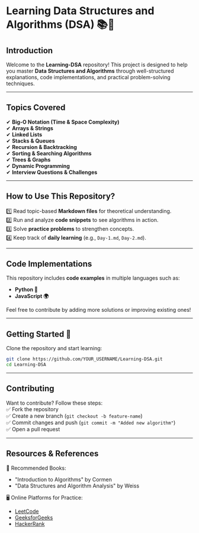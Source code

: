
# Learning Data Structures and Algorithms (DSA) 📚🚀

## **Introduction**  
Welcome to the **Learning-DSA** repository! This project is designed to help you master **Data Structures and Algorithms** through well-structured explanations, code implementations, and practical problem-solving techniques.

---

## **Topics Covered**  
✔ **Big-O Notation (Time & Space Complexity)**  
✔ **Arrays & Strings**  
✔ **Linked Lists**  
✔ **Stacks & Queues**  
✔ **Recursion & Backtracking**  
✔ **Sorting & Searching Algorithms**  
✔ **Trees & Graphs**  
✔ **Dynamic Programming**  
✔ **Interview Questions & Challenges**  

---

## **How to Use This Repository?**  
1️⃣ Read topic-based **Markdown files** for theoretical understanding.  
2️⃣ Run and analyze **code snippets** to see algorithms in action.  
3️⃣ Solve **practice problems** to strengthen concepts.  
4️⃣ Keep track of **daily learning** (e.g., `Day-1.md`, `Day-2.md`).  

---

## **Code Implementations**  
This repository includes **code examples** in multiple languages such as:  
- **Python 🐍**  
- **JavaScript 🌍**  

Feel free to contribute by adding more solutions or improving existing ones!

---

## **Getting Started 🚀**  
Clone the repository and start learning:  
```sh
git clone https://github.com/YOUR_USERNAME/Learning-DSA.git
cd Learning-DSA
```

---

## **Contributing**  
Want to contribute? Follow these steps:  
✅ Fork the repository  
✅ Create a new branch (`git checkout -b feature-name`)  
✅ Commit changes and push (`git commit -m "Added new algorithm"`)  
✅ Open a pull request  

---

## **Resources & References**  
📖 Recommended Books:  
- "Introduction to Algorithms" by Cormen  
- "Data Structures and Algorithm Analysis" by Weiss  

🖥 Online Platforms for Practice:  
- [LeetCode](https://leetcode.com/)  
- [GeeksforGeeks](https://www.geeksforgeeks.org/)  
- [HackerRank](https://www.hackerrank.com/)  

